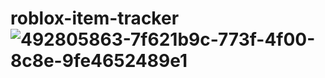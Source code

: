 # roblox-item-tracker![492805863-7f621b9c-773f-4f00-8c8e-9fe4652489e1](https://github.com/user-attachments/assets/04839c23-b38b-4c0d-912c-3bd1acbc8f88)
